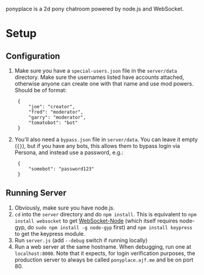 ponyplace is a 2d pony chatroom powered by node.js and WebSocket.

Setup
=====

Configuration
-------------

1. Make sure you have a `special-users.json` file in the `server/data` directory. Make sure the usernames listed have accounts attached, otherwise anyone can create one with that name and use mod powers. Should be of format:

        {
            "joe": "creator",
            "fred": "moderator",
            "garry": "moderator",
            "tomatobot": "bot"
        }


2. You'll also need a `bypass.json` file in `server/data`. You can leave it empty (`{}`), but if you have any bots, this allows them to bypass login via Persona, and instead use a password, e.g.:

        {
            "somebot": "password123"
        }

Running Server
--------------

1. Obviously, make sure you have node.js.
2. `cd` into the `server` directory and do `npm install`. This is equivalent to `npm install websocket` to get [WebSocket-Node](https://github.com/Worlize/WebSocket-Node) (which itself requires node-gyp, do `sudo npm install -g node-gyp` first) and `npm install keypress` to get the keypress module.
3. Run `server.js` (add `--debug` switch if running locally)
4. Run a web server at the same hostname. When debugging, run one at `localhost:8000`. Note that it expects, for login verification purposes, the production server to always be called `ponyplace.ajf.me` and be on port 80.
